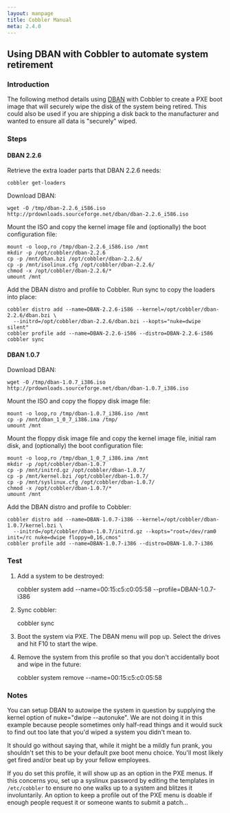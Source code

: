 ```yaml
---
layout: manpage
title: Cobbler Manual
meta: 2.4.0
---
```

## Using DBAN with Cobbler to automate system retirement

### Introduction

The following method details using [DBAN](http://dban.sourceforge.net/) with Cobbler to create a PXE boot image that will securely wipe the disk of the system being retired. This could also be used if you are shipping a disk back to the manufacturer and wanted to ensure all data is "securely" wiped.

### Steps

#### DBAN 2.2.6

Retrieve the extra loader parts that DBAN 2.2.6 needs:

    cobbler get-loaders

Download DBAN:

    wget -O /tmp/dban-2.2.6_i586.iso http://prdownloads.sourceforge.net/dban/dban-2.2.6_i586.iso

Mount the ISO and copy the kernel image file and (optionally) the boot configuration file:

    mount -o loop,ro /tmp/dban-2.2.6_i586.iso /mnt
    mkdir -p /opt/cobbler/dban-2.2.6
    cp -p /mnt/dban.bzi /opt/cobbler/dban-2.2.6/
    cp -p /mnt/isolinux.cfg /opt/cobbler/dban-2.2.6/
    chmod -x /opt/cobbler/dban-2.2.6/*
    umount /mnt

Add the DBAN distro and profile to Cobbler.  Run sync to copy the loaders into place:

    cobbler distro add --name=DBAN-2.2.6-i586 --kernel=/opt/cobbler/dban-2.2.6/dban.bzi \
      --initrd=/opt/cobbler/dban-2.2.6/dban.bzi --kopts="nuke=dwipe silent"
    cobbler profile add --name=DBAN-2.2.6-i586 --distro=DBAN-2.2.6-i586
    cobbler sync

#### DBAN 1.0.7

Download DBAN:

    wget -O /tmp/dban-1.0.7_i386.iso http://prdownloads.sourceforge.net/dban/dban-1.0.7_i386.iso

Mount the ISO and copy the floppy disk image file:

    mount -o loop,ro /tmp/dban-1.0.7_i386.iso /mnt
    cp -p /mnt/dban_1_0_7_i386.ima /tmp/
    umount /mnt

Mount the floppy disk image file and copy the kernel image file, initial ram disk, and (optionally) the boot configuration file:

    mount -o loop,ro /tmp/dban_1_0_7_i386.ima /mnt
    mkdir -p /opt/cobbler/dban-1.0.7
    cp -p /mnt/initrd.gz /opt/cobbler/dban-1.0.7/
    cp -p /mnt/kernel.bzi /opt/cobbler/dban-1.0.7/
    cp -p /mnt/syslinux.cfg /opt/cobbler/dban-1.0.7/
    chmod -x /opt/cobbler/dban-1.0.7/*
    umount /mnt

Add the DBAN distro and profile to Cobbler:

    cobbler distro add --name=DBAN-1.0.7-i386 --kernel=/opt/cobbler/dban-1.0.7/kernel.bzi \
      --initrd=/opt/cobbler/dban-1.0.7/initrd.gz --kopts="root=/dev/ram0 init=/rc nuke=dwipe floppy=0,16,cmos"
    cobbler profile add --name=DBAN-1.0.7-i386 --distro=DBAN-1.0.7-i386

### Test

1. Add a system to be destroyed:

    cobbler system add --name=00:15:c5:c0:05:58 --profile=DBAN-1.0.7-i386

1. Sync cobbler:

    cobbler sync

1. Boot the system via PXE. The DBAN menu will pop up. Select the drives and hit F10 to start the wipe.

1. Remove the system from this profile so that you don't accidentally boot and wipe in the future:

    cobbler system remove --name=00:15:c5:c0:05:58

### Notes

You can setup DBAN to autowipe the system in question by supplying the kernel option of nuke="dwipe --autonuke". We are not doing it in this example because people sometimes only half-read things and it would suck to find out too late that you'd wiped a system you didn't mean to.

It should go without saying that, while it might be a mildly fun prank, you shouldn't set this to be your default pxe boot menu choice. You'll most likely get fired and/or beat up by your fellow employees.

If you do set this profile, it will show up as an option in the PXE menus. If this concerns you, set up a syslinux password by editing the templates in `/etc/cobbler` to ensure no one walks up to a system and blitzes it involuntarily. An option to keep a profile out of the PXE menu is doable if enough people request it or someone wants to submit a patch...

